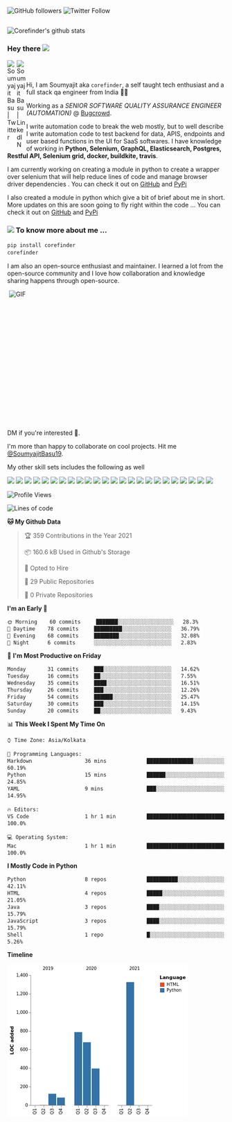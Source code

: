 ![GitHub followers](https://img.shields.io/github/followers/Corefinder89?style=social) ![Twitter Follow](https://img.shields.io/twitter/follow/SoumyajitBasu19?style=social) 

## 
![Corefinder's github stats](https://github-readme-stats.vercel.app/api?username=Corefinder89&show_icons=true&theme=dark)

### Hey there <img src="https://media.giphy.com/media/hvRJCLFzcasrR4ia7z/giphy.gif" width="25px">
<a href="https://twitter.com/SoumyajitBasu19">
  <img align="left" alt="Soumyajit Basu | Twitter" width="22px" src="https://raw.githubusercontent.com/peterthehan/peterthehan/master/assets/twitter.svg" />
</a>
&nbsp;&nbsp;
&nbsp;&nbsp;
<a href="https://www.linkedin.com/in/soumyajit-basu-5a783886/">
  <img align="left" alt="Soumyajit Basu | LinkedIN" width="22px" src="https://raw.githubusercontent.com/peterthehan/peterthehan/master/assets/linkedin.svg" />
</a>
<br />
<br />

Hi, I am Soumyajit aka `corefinder`, a self taught tech enthusiast and a full stack qa engineer from India 👦🏻  

Working as a <em>SENIOR SOFTWARE QUALITY ASSURANCE ENGINEER (AUTOMATION)</em> @ [Bugcrowd](https://bugcrowd.com/).

I write automation code to break the web mostly, but to well describe I write automation code to test backend for data, APIS, endpoints and user based functions in the UI for SaaS softwares. I have knowledge of working in __Python, Selenium, GraphQL, Elasticsearch, Postgres, Restful API, Selenium grid, docker, buildkite, travis__.

I am currently working on creating a module in python to create a wrapper over selenium that will help reduce lines of code and manage browser driver dependencies . You can check it out on [GitHub](https://github.com/flu-x/flexibox) and [PyPi](https://pypi.org/project/flexibox/)

I also created a module in python which give a bit of brief about me in short. More updates on this are soon going to fly right within the code ...
You can check it out on [GitHub](https://github.com/Corefinder89/corefinder) and [PyPi](https://pypi.org/project/corefinder/)

### <img src="https://media.giphy.com/media/VgCDAzcKvsR6OM0uWg/giphy.gif" width="50"> To know more about me ...
```python
pip install corefinder
corefinder
```


I am also an open-source enthusiast and maintainer. I learned a lot from the open-source community and I love how collaboration and knowledge sharing happens through open-source.


  <img align="right" alt="GIF" src="https://github.com/abhisheknaiidu/abhisheknaiidu/blob/master/code.gif?raw=true" width="500" height="320" />

DM if you're interested 📣.

I'm more than happy to collaborate on cool projects. Hit me [@SoumyajitBasu19](https://twitter.com/SoumyajitBasu19).

My other skill sets includes the following as well

![](https://img.shields.io/badge/Code-Python-informational?style=flat&logo=Python&logoColor=white&color=1C7396) 
![](https://img.shields.io/badge/Code-Docker-informational?style=flat&logo=Docker&logoColor=white&color=1C7396) 
![](https://img.shields.io/badge/code-travis-informational?style=flat&logo=travis&logoColor=white&color=1C7396) 
![](https://img.shields.io/badge/IDE-VisualStudio-informational?style=flat&logo=visual-studio-code&logoColor=white&color=1C7396) 
![](https://img.shields.io/badge/IDE-Pycharm-informational?style=flat&logo=pycharm&logoColor=white&color=1C7396) 
![](https://img.shields.io/badge/Os-Linux-informational?style=flat&logo=Linux&logoColor=white&color=FBC624) 
![](https://img.shields.io/badge/Os-MacOS-informational?style=flat&logo=Apple&logoColor=white&color=FBC624) 
![](https://img.shields.io/badge/Database-Postgres-informational?style=flat&logo=PostgreSql&logoColor=white&color=336791) 
![](https://img.shields.io/badge/Database-Mysql-informational?style=flat&logo=MySql&logoColor=white&color=336791) 
![](https://img.shields.io/badge/Test-Graphql-informational?style=flat&logo=Graphql&logoColor=white&color=336791) 
![](https://img.shields.io/badge/Test-Elasticsearch-informational?style=flat&logo=Elasticsearch&logoColor=white&color=336791) 
![](https://img.shields.io/badge/Test-Data-informational?style=flat) 
![](https://img.shields.io/badge/Test-JSON-informational?style=flat&logo=json&logoColor=white&color=1C7396) 
![](https://img.shields.io/badge/Test-RestAPI-informational?style=flat) 
![](https://img.shields.io/badge/Documentation-Confluence-informational?style=flat&logo=confluence&logoColor=white&color=1C7396) 
![](https://img.shields.io/badge/Idea-JIRA-informational?style=flat&logo=jira&logoColor=white&color=1C7396) 
![](https://img.shields.io/badge/Knowledge-Git-informational?style=flat&logo=git&logoColor=white&color=1C7396) 
![](https://img.shields.io/badge/Knowledge-GitHub-informational?style=flat&logo=github&logoColor=white&color=1C7396) 
![](https://img.shields.io/badge/Knowledge-Bitbucket-informational?style=flat&logo=bitbucket&logoColor=white&color=1C7396) 
![](https://img.shields.io/badge/Code-Pytest-informational?style=flat) 
![](https://img.shields.io/badge/Code-Selenium-informational?style=flat) 
![](https://img.shields.io/badge/Code-BDD-informational?style=flat) 
![](https://img.shields.io/badge/Code-CI-informational?style=flat) 
![](https://img.shields.io/badge/Build-Pipeline-informational?style=flat)

<!--START_SECTION:waka-->
![Profile Views](http://img.shields.io/badge/Profile%20Views-50-blue)

![Lines of code](https://img.shields.io/badge/From%20Hello%20World%20I%27ve%20Written-3392%20lines%20of%20code-blue)

**🐱 My Github Data** 

> 🏆 359 Contributions in the Year 2021
 > 
> 📦 160.6 kB Used in Github's Storage 
 > 
> 💼 Opted to Hire
 > 
> 📜 29 Public Repositories 
 > 
> 🔑 0 Private Repositories  
 > 
**I'm an Early 🐤** 

```text
🌞 Morning    60 commits     ███████░░░░░░░░░░░░░░░░░░   28.3% 
🌆 Daytime    78 commits     █████████░░░░░░░░░░░░░░░░   36.79% 
🌃 Evening    68 commits     ████████░░░░░░░░░░░░░░░░░   32.08% 
🌙 Night      6 commits      ░░░░░░░░░░░░░░░░░░░░░░░░░   2.83%

```
📅 **I'm Most Productive on Friday** 

```text
Monday       31 commits     ███░░░░░░░░░░░░░░░░░░░░░░   14.62% 
Tuesday      16 commits     ██░░░░░░░░░░░░░░░░░░░░░░░   7.55% 
Wednesday    35 commits     ████░░░░░░░░░░░░░░░░░░░░░   16.51% 
Thursday     26 commits     ███░░░░░░░░░░░░░░░░░░░░░░   12.26% 
Friday       54 commits     ██████░░░░░░░░░░░░░░░░░░░   25.47% 
Saturday     30 commits     ███░░░░░░░░░░░░░░░░░░░░░░   14.15% 
Sunday       20 commits     ██░░░░░░░░░░░░░░░░░░░░░░░   9.43%

```


📊 **This Week I Spent My Time On** 

```text
⌚︎ Time Zone: Asia/Kolkata

💬 Programming Languages: 
Markdown                 36 mins             ███████████████░░░░░░░░░░   60.19% 
Python                   15 mins             ██████░░░░░░░░░░░░░░░░░░░   24.85% 
YAML                     9 mins              ███░░░░░░░░░░░░░░░░░░░░░░   14.95%

🔥 Editors: 
VS Code                  1 hr 1 min          █████████████████████████   100.0%

💻 Operating System: 
Mac                      1 hr 1 min          █████████████████████████   100.0%

```

**I Mostly Code in Python** 

```text
Python                   8 repos             ██████████░░░░░░░░░░░░░░░   42.11% 
HTML                     4 repos             █████░░░░░░░░░░░░░░░░░░░░   21.05% 
Java                     3 repos             ████░░░░░░░░░░░░░░░░░░░░░   15.79% 
JavaScript               3 repos             ████░░░░░░░░░░░░░░░░░░░░░   15.79% 
Shell                    1 repo              █░░░░░░░░░░░░░░░░░░░░░░░░   5.26%

```


**Timeline**

![Chart not found](https://raw.githubusercontent.com/Corefinder89/Corefinder89/master/charts/bar_graph.png) 


<!--END_SECTION:waka-->
